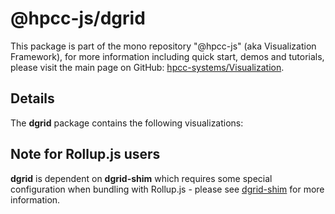 # @hpcc-js/dgrid

This package is part of the mono repository "@hpcc-js" (aka Visualization Framework), for more information including quick start, demos and tutorials, please visit the main page on GitHub:  [hpcc-systems/Visualization](https://github.com/hpcc-systems/Visualization).

## Details
The **dgrid** package contains the following visualizations:

## Note for Rollup.js users
**dgrid** is dependent on **dgrid-shim** which requires some special configuration when bundling with Rollup.js - please see [dgrid-shim](../dgrid-shim/README.md) for more information.

<ClientOnly>
  <hpcc-vitepress style="width:100%;height:600px">
  <div id="target" style="height:600px">
  </div>
  <script type="module">
    //  Note:  dgrid does not support "import" - this will fail
    import { Table } from "@hpcc-js/dgrid";

    new Table()
        .target("target")
        .columns(["Mother", "Father", { label: "Children", columns: ["Name", "sex", "age"] }, { label: "Pets", columns: ["Name", "type"] }])
        .data([
            ["<b>Jane</b>", "John", [["Mary", "f", 4], ["Bob", "m", 6], ["Tim", "m", 1]], [["Spot", "dog"], ["Smelly", "cat"], ["Goldie", "Fish"], ["Hammy", "Hamster"]]],
            ["Penelope", "Alex", [["Bill", "m", 1]], []],
            ["Jill", "Marcus", [], [["Flappy", "parrot"], ["Stinky", "cat"], ["Rolf", "dog"]]],
            ["Susan", "Robert", [["Jack", "m", 4], ["Alice", "f", 6]], []]
        ])
        .render()
        ;
  </script>
  </hpcc-vitepress>
</ClientOnly>